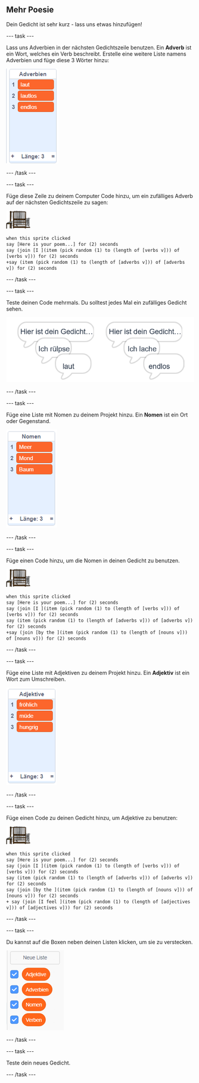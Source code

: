 ## Mehr Poesie

Dein Gedicht ist sehr kurz - lass uns etwas hinzufügen!

\--- task \---

Lass uns Adverbien in der nächsten Gedichtszeile benutzen. Ein **Adverb** ist ein Wort, welches ein Verb beschreibt. Erstelle eine weitere Liste namens Adverbien und füge diese 3 Wörter hinzu:

![Liste mit den Wörtern geräuschvoll, lautlos, unendlich](images/poetry-adverbs.png)

\--- /task \---

\--- task \---

Füge diese Zeile zu deinem Computer Code hinzu, um ein zufälliges Adverb auf der nächsten Gedichtszeile zu sagen:

![Computer Sprite](images/computer-sprite.png)

```blocks3
when this sprite clicked
say [Here is your poem...] for (2) seconds
say (join [I ](item (pick random (1) to (length of [verbs v])) of [verbs v])) for (2) seconds
+say (item (pick random (1) to (length of [adverbs v])) of [adverbs v]) for (2) seconds
```

\--- /task \---

\--- task \---

Teste deinen Code mehrmals. Du solltest jedes Mal ein zufälliges Gedicht sehen.

![zufällige Sprechblasen mit Adverbien](images/poetry-adverb-test.png)

\--- /task \---

\--- task \---

Füge eine Liste mit Nomen zu deinem Projekt hinzu. Ein **Nomen** ist ein Ort oder Gegenstand.

![eine Liste von Substantiven mit den Wörtern Meer, Mond, Baum](images/poetry-nouns.png)

\--- /task \---

\--- task \---

Füge einen Code hinzu, um die Nomen in deinen Gedicht zu benutzen.

![Computer Sprite](images/computer-sprite.png)

```blocks3
when this sprite clicked
say [Here is your poem...] for (2) seconds
say (join [I ](item (pick random (1) to (length of [verbs v])) of [verbs v])) for (2) seconds
say (item (pick random (1) to (length of [adverbs v])) of [adverbs v]) for (2) seconds
+say (join [by the ](item (pick random (1) to (length of [nouns v])) of [nouns v])) for (2) seconds
```

\--- /task \---

\--- task \---

Füge eine Liste mit Adjektiven zu deinem Projekt hinzu. Ein **Adjektiv** ist ein Wort zum Umschreiben.

![eine Liste von Adjektivwörtern glücklich, müde, hungrig](images/poetry-adjectives.png)

\--- /task \---

\--- task \---

Füge einen Code zu deinen Gedicht hinzu, um Adjektive zu benutzen:

![Computer Sprite](images/computer-sprite.png)

```blocks3
when this sprite clicked
say [Here is your poem...] for (2) seconds
say (join [I ](item (pick random (1) to (length of [verbs v])) of [verbs v])) for (2) seconds
say (item (pick random (1) to (length of [adverbs v])) of [adverbs v]) for (2) seconds
say (join [by the ](item (pick random (1) to (length of [nouns v])) of [nouns v])) for (2) seconds
+ say (join [I feel ](item (pick random (1) to (length of [adjectives v])) of [adjectives v])) for (2) seconds
```

\--- /task \---

\--- task \---

Du kannst auf die Boxen neben deinen Listen klicken, um sie zu verstecken.

![die Variablen mit den markierten Kästchen auflisten](images/poetry-lists-tick.png)

\--- /task \---

\--- task \---

Teste dein neues Gedicht.

\--- /task \---